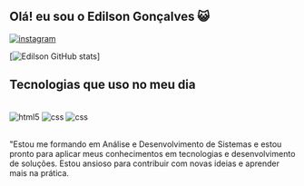 ## Olá! eu sou o Edilson Gonçalves 😺

[![instagram](https://img.shields.io/badge/Instagram-E4405F?style=for-the-badge&logo=instagram&logoColor=white)](https://www.instagram.com/nettoalves0_/)

[![Edilson GitHub stats](https://github-readme-stats.vercel.app/api?username=Netin0007&show_icons=true&theme=dark)]

## Tecnologias que uso no meu dia
<div style="display block: inline_block"><br/>

<img align="center" alt="html5" src="https://img.shields.io/badge/HTML5-E34F26?style=for-the-badge&logo=html5&logoColor=white">
<img align="center" alt="css" src="https://img.shields.io/badge/CSS3-1572B6?style=for-the-badge&logo=css3&logoColor=white">
<img align="center" alt="css" src="https://img.shields.io/badge/Python-3776AB?style=for-the-badge&logo=python&logoColor=white">
</div></br>

"Estou me formando em Análise e Desenvolvimento de Sistemas e estou pronto para aplicar meus conhecimentos em tecnologias e desenvolvimento de soluções. Estou ansioso para contribuir com novas ideias e aprender mais na prática.



